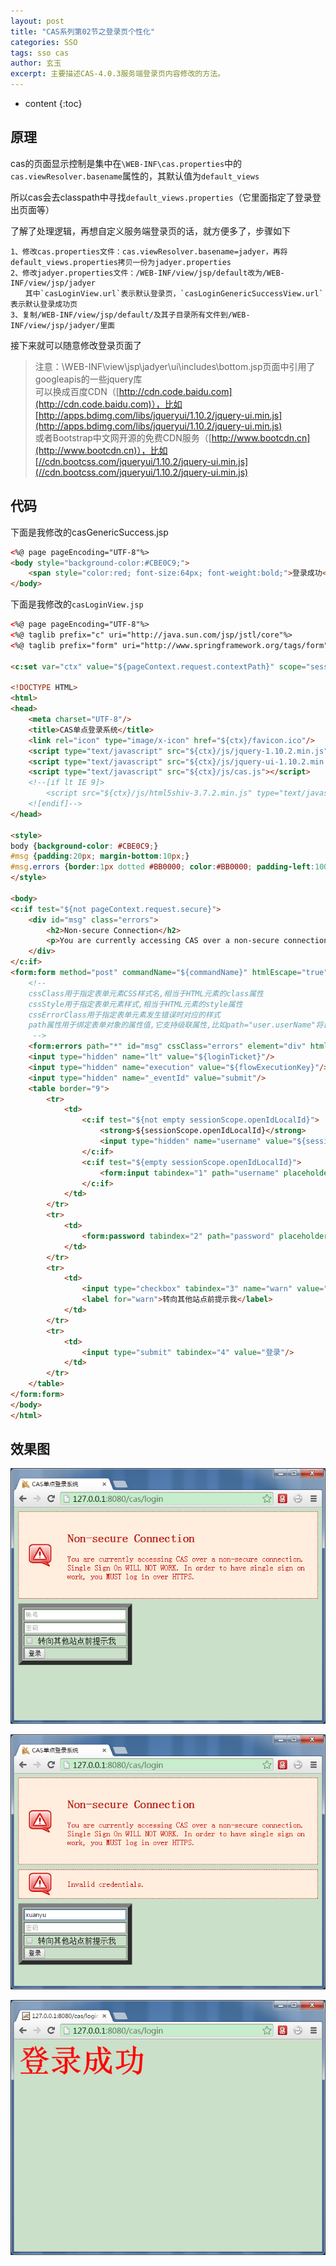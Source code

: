 ```yaml
---
layout: post
title: "CAS系列第02节之登录页个性化"
categories: SSO
tags: sso cas
author: 玄玉
excerpt: 主要描述CAS-4.0.3服务端登录页内容修改的方法。
---
```


* content
{:toc}


## 原理

cas的页面显示控制是集中在`\WEB-INF\cas.properties`中的`cas.viewResolver.basename`属性的，其默认值为`default_views`

所以cas会去classpath中寻找`default_views.properties`（它里面指定了登录登出页面等）

了解了处理逻辑，再想自定义服务端登录页的话，就方便多了，步骤如下

```
1、修改cas.properties文件：cas.viewResolver.basename=jadyer，再将default_views.properties拷贝一份为jadyer.properties
2、修改jadyer.properties文件：/WEB-INF/view/jsp/default改为/WEB-INF/view/jsp/jadyer
　　其中`casLoginView.url`表示默认登录页，`casLoginGenericSuccessView.url`表示默认登录成功页
3、复制/WEB-INF/view/jsp/default/及其子目录所有文件到/WEB-INF/view/jsp/jadyer/里面
```

接下来就可以随意修改登录页面了

> 注意：\WEB-INF\view\jsp\jadyer\ui\includes\bottom.jsp页面中引用了googleapis的一些jquery库<br>
可以换成百度CDN（[http://cdn.code.baidu.com](http://cdn.code.baidu.com)），比如[http://apps.bdimg.com/libs/jqueryui/1.10.2/jquery-ui.min.js](http://apps.bdimg.com/libs/jqueryui/1.10.2/jquery-ui.min.js)<br>
或者Bootstrap中文网开源的免费CDN服务（[http://www.bootcdn.cn](http://www.bootcdn.cn)），比如[//cdn.bootcss.com/jqueryui/1.10.2/jquery-ui.min.js](//cdn.bootcss.com/jqueryui/1.10.2/jquery-ui.min.js)<br>

## 代码

下面是我修改的casGenericSuccess.jsp

```html
<%@ page pageEncoding="UTF-8"%>
<body style="background-color:#CBE0C9;">
    <span style="color:red; font-size:64px; font-weight:bold;">登录成功</span>
</body>
```

下面是我修改的`casLoginView.jsp`

```html
<%@ page pageEncoding="UTF-8"%>
<%@ taglib prefix="c" uri="http://java.sun.com/jsp/jstl/core"%>
<%@ taglib prefix="form" uri="http://www.springframework.org/tags/form"%>

<c:set var="ctx" value="${pageContext.request.contextPath}" scope="session"/>

<!DOCTYPE HTML>
<html>
<head>
    <meta charset="UTF-8"/>
    <title>CAS单点登录系统</title>
    <link rel="icon" type="image/x-icon" href="${ctx}/favicon.ico"/>
    <script type="text/javascript" src="${ctx}/js/jquery-1.10.2.min.js"></script>
    <script type="text/javascript" src="${ctx}/js/jquery-ui-1.10.2.min.js"></script>
    <script type="text/javascript" src="${ctx}/js/cas.js"></script>
    <!--[if lt IE 9]>
        <script src="${ctx}/js/html5shiv-3.7.2.min.js" type="text/javascript"></script>
    <![endif]-->
</head>

<style>
body {background-color: #CBE0C9;}
#msg {padding:20px; margin-bottom:10px;}
#msg.errors {border:1px dotted #BB0000; color:#BB0000; padding-left:100px; background:url(${ctx}/images/error.gif) no-repeat 20px center;}
</style>

<body>
<c:if test="${not pageContext.request.secure}">
    <div id="msg" class="errors">
        <h2>Non-secure Connection</h2>
        <p>You are currently accessing CAS over a non-secure connection.  Single Sign On WILL NOT WORK.  In order to have single sign on work, you MUST log in over HTTPS.</p>
    </div>
</c:if>
<form:form method="post" commandName="${commandName}" htmlEscape="true">
    <!--
    cssClass用于指定表单元素CSS样式名,相当于HTML元素的class属性
    cssStyle用于指定表单元素样式,相当于HTML元素的style属性
    cssErrorClass用于指定表单元素发生错误时对应的样式
    path属性用于绑定表单对象的属性值,它支持级联属性,比如path="user.userName"将调用表单对象getUser.getUserName()绑定表单对象的属性值
     -->
    <form:errors path="*" id="msg" cssClass="errors" element="div" htmlEscape="false"/>
    <input type="hidden" name="lt" value="${loginTicket}"/>
    <input type="hidden" name="execution" value="${flowExecutionKey}"/>
    <input type="hidden" name="_eventId" value="submit"/>
    <table border="9">
        <tr>
            <td>
                <c:if test="${not empty sessionScope.openIdLocalId}">
                    <strong>${sessionScope.openIdLocalId}</strong>
                    <input type="hidden" name="username" value="${sessionScope.openIdLocalId}"/>
                </c:if>
                <c:if test="${empty sessionScope.openIdLocalId}">
                    <form:input tabindex="1" path="username" placeholder="帐号" htmlEscape="true" maxlength="16" size="25"/>
                </c:if>
            </td>
        </tr>
        <tr>
            <td>
                <form:password tabindex="2" path="password" placeholder="密码" htmlEscape="true" maxlength="16" size="25"/>
            </td>
        </tr>
        <tr>
            <td>
                <input type="checkbox" tabindex="3" name="warn" value="true"/>
                <label for="warn">转向其他站点前提示我</label>
            </td>
        </tr>
        <tr>
            <td>
                <input type="submit" tabindex="4" value="登录"/>
            </td>
        </tr>
    </table>
</form:form>
</body>
</html>
```

## 效果图

![](/img/2015/2015-07-16-sso-cas-login-diy-01.png)

![](/img/2015/2015-07-16-sso-cas-login-diy-02.png)

![](/img/2015/2015-07-16-sso-cas-login-diy-03.png)